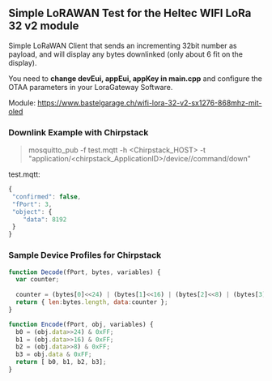 ## Simple LoRAWAN Test for the Heltec WIFI LoRa 32 v2 module

Simple LoRaWAN Client that sends an incrementing 32bit number as payload, and will display any bytes downlinked (only about 6 fit on the display).

You need to **change devEui, appEui, appKey in main.cpp** and configure the OTAA parameters in your LoraGateway Software.

Module: https://www.bastelgarage.ch/wifi-lora-32-v2-sx1276-868mhz-mit-oled


### Downlink Example with Chirpstack


> mosquitto_pub -f test.mqtt -h <Chirpstack_HOST> -t "application/<chirpstack_ApplicationID>/device/<devEui>/command/down"

test.mqtt:

```js
{
 "confirmed": false,
 "fPort": 3,
 "object": {
	"data": 8192
 }
}
```

### Sample Device Profiles for Chirpstack
```js
function Decode(fPort, bytes, variables) {
  var counter;
  
  counter = (bytes[0]<<24) | (bytes[1]<<16) | (bytes[2]<<8) | (bytes[3]);
  return { len:bytes.length, data:counter };
}

function Encode(fPort, obj, variables) {
  b0 = (obj.data>>24) & 0xFF;
  b1 = (obj.data>>16) & 0xFF;
  b2 = (obj.data>>8) & 0xFF;
  b3 = obj.data & 0xFF;
  return [ b0, b1, b2, b3];
}
```
